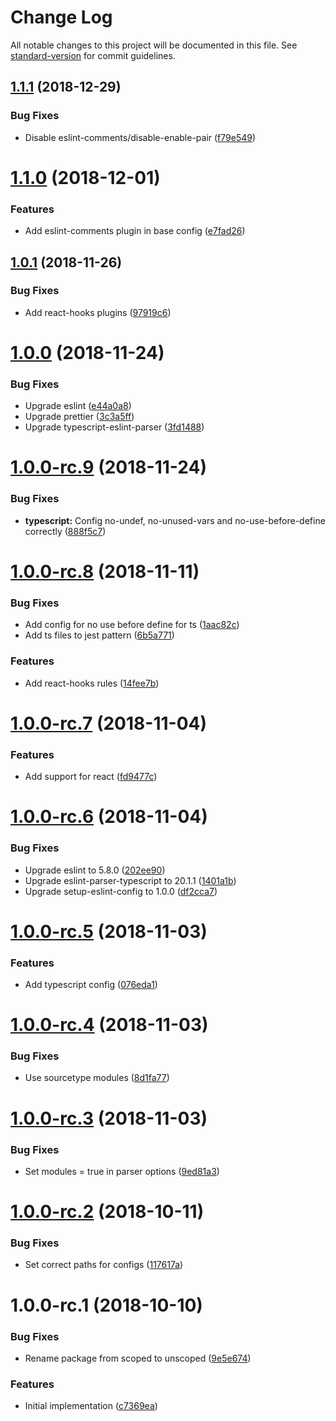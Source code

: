 # Change Log

All notable changes to this project will be documented in this file. See [standard-version](https://github.com/conventional-changelog/standard-version) for commit guidelines.

<a name="1.1.1"></a>
## [1.1.1](https://github.com/relekang/eslint-config-relekang/compare/v1.1.0...v1.1.1) (2018-12-29)


### Bug Fixes

* Disable eslint-comments/disable-enable-pair ([f79e549](https://github.com/relekang/eslint-config-relekang/commit/f79e549))



<a name="1.1.0"></a>
# [1.1.0](https://github.com/relekang/eslint-config-relekang/compare/v1.0.1...v1.1.0) (2018-12-01)


### Features

* Add eslint-comments plugin in base config ([e7fad26](https://github.com/relekang/eslint-config-relekang/commit/e7fad26))



<a name="1.0.1"></a>
## [1.0.1](https://github.com/relekang/eslint-config-relekang/compare/v1.0.0...v1.0.1) (2018-11-26)


### Bug Fixes

* Add react-hooks plugins ([97919c6](https://github.com/relekang/eslint-config-relekang/commit/97919c6))



<a name="1.0.0"></a>
# [1.0.0](https://github.com/relekang/eslint-config-relekang/compare/v1.0.0-rc.9...v1.0.0) (2018-11-24)


### Bug Fixes

* Upgrade eslint ([e44a0a8](https://github.com/relekang/eslint-config-relekang/commit/e44a0a8))
* Upgrade prettier ([3c3a5ff](https://github.com/relekang/eslint-config-relekang/commit/3c3a5ff))
* Upgrade typescript-eslint-parser ([3fd1488](https://github.com/relekang/eslint-config-relekang/commit/3fd1488))



<a name="1.0.0-rc.9"></a>
# [1.0.0-rc.9](https://github.com/relekang/eslint-config-relekang/compare/v1.0.0-rc.8...v1.0.0-rc.9) (2018-11-24)


### Bug Fixes

* **typescript:** Config no-undef, no-unused-vars and no-use-before-define correctly ([888f5c7](https://github.com/relekang/eslint-config-relekang/commit/888f5c7))



<a name="1.0.0-rc.8"></a>
# [1.0.0-rc.8](https://github.com/relekang/eslint-config-relekang/compare/v1.0.0-rc.7...v1.0.0-rc.8) (2018-11-11)


### Bug Fixes

* Add config for no use before define for ts ([1aac82c](https://github.com/relekang/eslint-config-relekang/commit/1aac82c))
* Add ts files to jest pattern ([6b5a771](https://github.com/relekang/eslint-config-relekang/commit/6b5a771))


### Features

* Add react-hooks rules ([14fee7b](https://github.com/relekang/eslint-config-relekang/commit/14fee7b))



<a name="1.0.0-rc.7"></a>
# [1.0.0-rc.7](https://github.com/relekang/eslint-config-relekang/compare/v1.0.0-rc.6...v1.0.0-rc.7) (2018-11-04)


### Features

* Add support for react ([fd9477c](https://github.com/relekang/eslint-config-relekang/commit/fd9477c))



<a name="1.0.0-rc.6"></a>
# [1.0.0-rc.6](https://github.com/relekang/eslint-config-relekang/compare/v1.0.0-rc.5...v1.0.0-rc.6) (2018-11-04)


### Bug Fixes

* Upgrade eslint to 5.8.0 ([202ee90](https://github.com/relekang/eslint-config-relekang/commit/202ee90))
* Upgrade eslint-parser-typescript to 20.1.1 ([1401a1b](https://github.com/relekang/eslint-config-relekang/commit/1401a1b))
* Upgrade setup-eslint-config to 1.0.0 ([df2cca7](https://github.com/relekang/eslint-config-relekang/commit/df2cca7))



<a name="1.0.0-rc.5"></a>
# [1.0.0-rc.5](https://github.com/relekang/eslint-config-relekang/compare/v1.0.0-rc.4...v1.0.0-rc.5) (2018-11-03)


### Features

* Add typescript config ([076eda1](https://github.com/relekang/eslint-config-relekang/commit/076eda1))



<a name="1.0.0-rc.4"></a>
# [1.0.0-rc.4](https://github.com/relekang/eslint-config-relekang/compare/v1.0.0-rc.3...v1.0.0-rc.4) (2018-11-03)


### Bug Fixes

* Use sourcetype modules ([8d1fa77](https://github.com/relekang/eslint-config-relekang/commit/8d1fa77))



<a name="1.0.0-rc.3"></a>
# [1.0.0-rc.3](https://github.com/relekang/eslint-config-relekang/compare/v1.0.0-rc.2...v1.0.0-rc.3) (2018-11-03)


### Bug Fixes

* Set modules = true in parser options ([9ed81a3](https://github.com/relekang/eslint-config-relekang/commit/9ed81a3))



<a name="1.0.0-rc.2"></a>
# [1.0.0-rc.2](https://github.com/relekang/eslint-config-relekang/compare/v1.0.0-rc.1...v1.0.0-rc.2) (2018-10-11)


### Bug Fixes

* Set correct paths for configs ([117617a](https://github.com/relekang/eslint-config-relekang/commit/117617a))



<a name="1.0.0-rc.1"></a>
# 1.0.0-rc.1 (2018-10-10)


### Bug Fixes

* Rename package from scoped to unscoped ([9e5e674](https://github.com/relekang/eslint-config-relekang/commit/9e5e674))


### Features

* Initial implementation ([c7369ea](https://github.com/relekang/eslint-config-relekang/commit/c7369ea))
